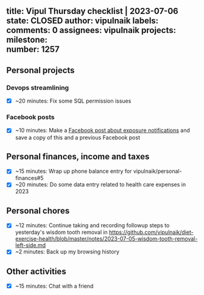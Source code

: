 title:	Vipul Thursday checklist | 2023-07-06
state:	CLOSED
author:	vipulnaik
labels:	
comments:	0
assignees:	vipulnaik
projects:	
milestone:	
number:	1257
--
## Personal projects

### Devops streamlining

- [x] ~20 minutes: Fix some SQL permission issues

### Facebook posts

- [x] ~10 minutes: Make a [Facebook post about exposure notifications](https://www.facebook.com/vipulnaik.r/posts/pfbid0LLSYRYg65QjVvwdyt92AyKDTZ3DhsrV8g6chhkBXaTMJNGWjPAZtk47x3w5DdD8Al) and save a copy of this and a previous Facebook post

## Personal finances, income and taxes

- [x] ~15 minutes: Wrap up phone balance entry for vipulnaik/personal-finances#5
- [x] ~20 minutes: Do some data entry related to health care expenses in 2023
 
## Personal chores

- [x] ~12 minutes: Continue taking and recording followup steps to yesterday's wisdom tooth removal in https://github.com/vipulnaik/diet-exercise-health/blob/master/notes/2023-07-05-wisdom-tooth-removal-left-side.md
- [x] ~2 minutes: Back up my browsing history 

## Other activities

- [x] ~15 minutes: Chat with a friend
